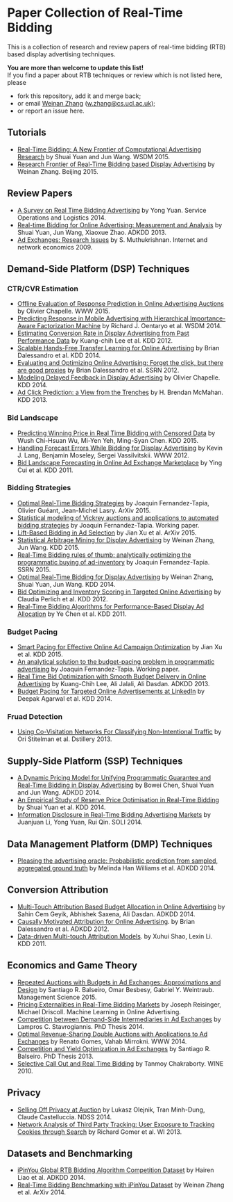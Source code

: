 # Paper Collection of Real-Time Bidding

This is a collection of research and review papers of real-time bidding (RTB) based display advertising techniques.

**You are more than welcome to update this list!** <br>
If you find a paper about RTB techniques or review which is not listed here, please 
* fork this repository, add it and merge back;
* or email [Weinan Zhang](http://www0.cs.ucl.ac.uk/staff/w.zhang/) (w.zhang@cs.ucl.ac.uk);
* or report an issue here.

## Tutorials
* [Real-Time Bidding: A New Frontier of Computational Advertising Research](http://tutorial-wsdm-2015.computational-advertising.org/) by Shuai Yuan and Jun Wang. WSDM 2015.
* [Research Frontier of Real-Time Bidding based Display Advertising](http://www0.cs.ucl.ac.uk/staff/w.zhang/slides/rtb-frontier-2015.pdf) by Weinan Zhang. Beijing 2015.

## Review Papers

* [A Survey on Real Time Bidding Advertising](http://www0.cs.ucl.ac.uk/staff/w.zhang/rtb-papers/rtb-survey.pdf) by Yong Yuan. Service Operations and Logistics 2014.
* [Real-time Bidding for Online Advertising: Measurement and Analysis](http://www0.cs.ucl.ac.uk/staff/w.zhang/rtb-papers/rtb-analysis.pdf) by Shuai Yuan, Jun Wang, Xiaoxue Zhao. ADKDD 2013.
* [Ad Exchanges: Research Issues](http://www0.cs.ucl.ac.uk/staff/w.zhang/rtb-papers/adx.pdf) by S. Muthukrishnan. Internet and network economics 2009.

## Demand-Side Platform (DSP) Techniques

### CTR/CVR Estimation
* [Offline Evaluation of Response Prediction in Online Advertising Auctions](http://www0.cs.ucl.ac.uk/staff/w.zhang/rtb-papers/ctr-bid.pdf) by Olivier Chapelle. WWW 2015.
* [Predicting Response in Mobile Advertising with Hierarchical Importance-Aware Factorization Machine](http://www0.cs.ucl.ac.uk/staff/w.zhang/rtb-papers/fm-ctr.pdf) by Richard J. Oentaryo et al. WSDM 2014.
* [Estimating Conversion Rate in Display Advertising from Past Performance Data](http://www0.cs.ucl.ac.uk/staff/w.zhang/rtb-papers/cvr-est.pdf) by Kuang-chih Lee et al. KDD 2012. 
* [Scalable Hands-Free Transfer Learning for Online Advertising](http://www0.cs.ucl.ac.uk/staff/w.zhang/rtb-papers/transfer-ctr.pdf) by Brian Dalessandro et al. KDD 2014. 
* [Evaluating and Optimizing Online Advertising: Forget the click, but there are good proxies](http://www0.cs.ucl.ac.uk/staff/w.zhang/rtb-papers/forget-click.pdf) by Brian Dalessandro et al. SSRN 2012.
* [Modeling Delayed Feedback in Display Advertising](http://www0.cs.ucl.ac.uk/staff/w.zhang/rtb-papers/delayed-feedback.pdf) by Olivier Chapelle. KDD 2014.
* [Ad Click Prediction: a View from the Trenches](https://www.eecs.tufts.edu/~dsculley/papers/ad-click-prediction.pdf) by H. Brendan McMahan. KDD 2013.

### Bid Landscape
* [Predicting Winning Price in Real Time Bidding with Censored Data](http://www0.cs.ucl.ac.uk/staff/w.zhang/rtb-papers/win-price-pred.pdf) by Wush Chi-Hsuan Wu, Mi-Yen Yeh, Ming-Syan Chen. KDD 2015.
* [Handling Forecast Errors While Bidding for Display Advertising](http://www0.cs.ucl.ac.uk/staff/w.zhang/rtb-papers/forecast-err.pdf) by Kevin J. Lang, Benjamin Moseley, Sergei Vassilvitskii. WWW 2012.
* [Bid Landscape Forecasting in Online Ad Exchange Marketplace](http://www0.cs.ucl.ac.uk/staff/w.zhang/rtb-papers/bid-lands.pdf) by Ying Cui et al. KDD 2011.

### Bidding Strategies
* [Optimal Real-Time Bidding Strategies](http://arxiv.org/abs/1511.08409) by Joaquin Fernandez-Tapia, Olivier Guéant, Jean-Michel Lasry. ArXiv 2015.
* [Statistical modeling of Vickrey auctions and applications to automated bidding strategies](https://www.researchgate.net/publication/283579660_Statistical_modeling_of_Vickrey_auctions_and_applications_to_automated_bidding_strategies) by Joaquin Fernandez-Tapia. Working paper.
* [Lift-Based Bidding in Ad Selection](http://www0.cs.ucl.ac.uk/staff/w.zhang/rtb-papers/throatling-pacing.pdf) by Jian Xu et al. ArXiv 2015.
* [Statistical Arbitrage Mining for Display Advertising](http://www0.cs.ucl.ac.uk/staff/w.zhang/rtb-papers/rtb-arbitrage.pdf) by Weinan Zhang, Jun Wang. KDD 2015.
* [Real-Time Bidding rules of thumb: analytically optimizing the programmatic buying of ad-inventory](http://www0.cs.ucl.ac.uk/staff/w.zhang/rtb-papers/opt-prog-buy.pdf) by Joaquin Fernandez-Tapia. SSRN 2015.
* [Optimal Real-Time Bidding for Display Advertising](http://www0.cs.ucl.ac.uk/staff/w.zhang/rtb-papers/optimal-rtb.pdf) by Weinan Zhang, Shuai Yuan, Jun Wang. KDD 2014.
* [Bid Optimizing and Inventory Scoring in Targeted Online Advertising](http://www0.cs.ucl.ac.uk/staff/w.zhang/rtb-papers/lin-bid.pdf) by Claudia Perlich et al. KDD 2012.
* [Real-Time Bidding Algorithms for Performance-Based Display Ad Allocation](http://www0.cs.ucl.ac.uk/staff/w.zhang/rtb-papers/rtb-perf-bid.pdf) by Ye Chen et al. KDD 2011.

### Budget Pacing
* [Smart Pacing for Effective Online Ad Campaign Optimization](http://arxiv.org/abs/1507.04811) by Jian Xu et al. KDD 2015.
* [An analytical solution to the budget-pacing problem in programmatic advertising](https://www.researchgate.net/publication/283579658_An_analytical_solution_to_the_budget-pacing_problem_in_programmatic_advertising) by Joaquin Fernandez-Tapia. Working paper.
* [Real Time Bid Optimization with Smooth Budget Delivery in Online Advertising](http://www0.cs.ucl.ac.uk/staff/w.zhang/rtb-papers/budget-smooth.pdf) by Kuang-Chih Lee, Ali Jalali, Ali Dasdan. ADKDD 2013.
* [Budget Pacing for Targeted Online Advertisements at LinkedIn](http://www0.cs.ucl.ac.uk/staff/w.zhang/rtb-papers/linkedin-pacing.pdf) by Deepak Agarwal et al. KDD 2014.

### Fruad Detection
* [Using Co-Visitation Networks For Classifying Non-Intentional Traffic](http://www0.cs.ucl.ac.uk/staff/w.zhang/rtb-papers/co-visit-fraud.pdf) by Ori Stitelman et al. Dstillery 2013.

## Supply-Side Platform (SSP) Techniques
* [A Dynamic Pricing Model for Unifying Programmatic Guarantee and Real-Time Bidding in Display Advertising](http://arxiv.org/pdf/1405.5189.pdf) by Bowei Chen, Shuai Yuan and Jun Wang. ADKDD 2014.
* [An Empirical Study of Reserve Price Optimisation in Real-Time Bidding](http://www0.cs.ucl.ac.uk/staff/w.zhang/rtb-papers/reserve-price.pdf) by Shuai Yuan et al. KDD 2014.
* [Information Disclosure in Real-Time Bidding Advertising Markets](http://www0.cs.ucl.ac.uk/staff/w.zhang/rtb-papers/rtb-info.pdf) by Juanjuan Li, Yong Yuan, Rui Qin. SOLI 2014.

## Data Management Platform (DMP) Techniques
* [Pleasing the advertising oracle: Probabilistic prediction from sampled, aggregated ground truth](http://www0.cs.ucl.ac.uk/staff/w.zhang/rtb-papers/sample-pred.pdf) by Melinda Han Williams et al. ADKDD 2014.

## Conversion Attribution
* [Multi-Touch Attribution Based Budget Allocation in Online Advertising](http://www0.cs.ucl.ac.uk/staff/w.zhang/rtb-papers/mta-budget-allocation.pdf) by Sahin Cem Geyik, Abhishek Saxena, Ali Dasdan. ADKDD 2014.
* [Causally Motivated Attribution for Online Advertising](http://www0.cs.ucl.ac.uk/staff/w.zhang/rtb-papers/causal-conv-att.pdf). by Brian Dalessandro et al. ADKDD 2012.
* [Data-driven Multi-touch Attribution Models](http://www0.cs.ucl.ac.uk/staff/w.zhang/rtb-papers/data-conv-att.pdf). by Xuhui Shao, Lexin Li. KDD 2011.

## Economics and Game Theory
* [Repeated Auctions with Budgets in Ad Exchanges: Approximations and Design](http://www0.cs.ucl.ac.uk/staff/w.zhang/rtb-papers/repeat-auction.pdf) by Santiago R. Balseiro, Omar Besbesy, Gabriel Y. Weintraub. Management Science 2015.
* [Pricing Externalities in Real-Time Bidding Markets](http://www0.cs.ucl.ac.uk/staff/w.zhang/rtb-papers/rtb-pricing-ext.pdf) by Joseph Reisinger, Michael Driscoll. Machine Learning in Online Advertising.
* [Competition between Demand-Side Intermediaries in Ad Exchanges](http://www0.cs.ucl.ac.uk/staff/w.zhang/rtb-papers/dsp-comp.pdf) by Lampros C. Stavrogiannis. PhD Thesis 2014.
* [Optimal Revenue-Sharing Double Auctions with Applications to Ad Exchanges](http://www0.cs.ucl.ac.uk/staff/w.zhang/rtb-papers/double-auc-adx.pdf) by Renato Gomes, Vahab Mirrokni. WWW 2014.
* [Competition and Yield Optimization in Ad Exchanges](http://www0.cs.ucl.ac.uk/staff/w.zhang/rtb-papers/yield-opt-adx.pdf) by Santiago R. Balseiro. PhD Thesis 2013.
* [Selective Call Out and Real Time Bidding](http://www0.cs.ucl.ac.uk/staff/w.zhang/rtb-papers/select-callout.pdf) by Tanmoy Chakraborty. WINE 2010.

## Privacy
* [Selling Off Privacy at Auction](http://www0.cs.ucl.ac.uk/staff/w.zhang/rtb-papers/privacy.pdf) by Lukasz Olejnik, Tran Minh-Dung, Claude Castelluccia. NDSS 2014.
* [Network Analysis of Third Party Tracking: User Exposure to Tracking Cookies through Search](http://www0.cs.ucl.ac.uk/staff/w.zhang/rtb-papers/user-tracking.pdf) by Richard Gomer et al. WI 2013.

## Datasets and Benchmarking
* [iPinYou Global RTB Bidding Algorithm Competition Dataset](http://www0.cs.ucl.ac.uk/staff/w.zhang/rtb-papers/ipinyou-dataset.pdf) by Hairen Liao et al. ADKDD 2014.
* [Real-Time Bidding Benchmarking with iPinYou Dataset](http://arxiv.org/abs/1407.7073) by Weinan Zhang et al. ArXiv 2014.

<!---
* [](http://www0.cs.ucl.ac.uk/staff/w.zhang/rtb-papers/). by . 
-->

